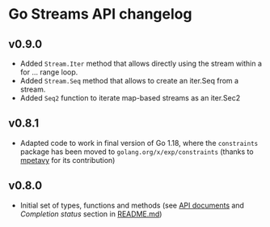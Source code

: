 # Go Streams API changelog

## v0.9.0

* Added `Stream.Iter` method that allows directly using the stream within a for ... range loop.
* Added `Stream.Seq` method that allows to create an iter.Seq from a stream.
* Added `Seq2` function to iterate map-based streams as an iter.Sec2

## v0.8.1

* Adapted code to work in final version of Go 1.18, where the `constraints` package has been moved
  to  `golang.org/x/exp/constraints` (thanks to [mpetavy](https://github.com/mariomac/gostream/pull/2)
  for its contribution)

## v0.8.0

* Initial set of types, functions and methods (see [API documents](./docs) and
  _Completion status_ section in [README.md](./README.md))